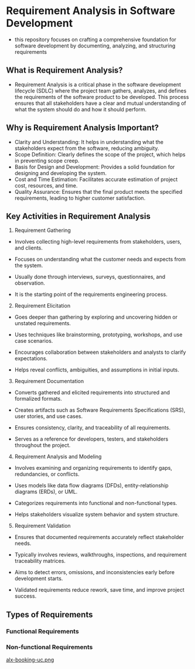 # Requirement Analysis in Software Development
- this repository focuses on crafting a comprehensive foundation for software development by documenting, analyzing, and structuring requirements

## What is Requirement Analysis?
- Requirement Analysis is a critical phase in the software development lifecycle (SDLC) where the project team gathers, analyzes, and defines the requirements of the software product to be developed. This process ensures that all stakeholders have a clear and mutual understanding of what the system should do and how it should perform.

## Why is Requirement Analysis Important?
- Clarity and Understanding: It helps in understanding what the stakeholders expect from the software, reducing ambiguity.
- Scope Definition: Clearly defines the scope of the project, which helps in preventing scope creep.
- Basis for Design and Development: Provides a solid foundation for designing and developing the system.
- Cost and Time Estimation: Facilitates accurate estimation of project cost, resources, and time.
- Quality Assurance: Ensures that the final product meets the specified requirements, leading to higher customer satisfaction.

## Key Activities in Requirement Analysis

1. Requirement Gathering

- Involves collecting high-level requirements from stakeholders, users, and clients.

- Focuses on understanding what the customer needs and expects from the system.

- Usually done through interviews, surveys, questionnaires, and observation.

- It is the starting point of the requirements engineering process.

2. Requirement Elicitation

- Goes deeper than gathering by exploring and uncovering hidden or unstated requirements.

- Uses techniques like brainstorming, prototyping, workshops, and use case scenarios.

- Encourages collaboration between stakeholders and analysts to clarify expectations.

- Helps reveal conflicts, ambiguities, and assumptions in initial inputs.

3. Requirement Documentation

- Converts gathered and elicited requirements into structured and formalized formats.

- Creates artifacts such as Software Requirements Specifications (SRS), user stories, and use cases.

- Ensures consistency, clarity, and traceability of all requirements.

- Serves as a reference for developers, testers, and stakeholders throughout the project.

4. Requirement Analysis and Modeling

- Involves examining and organizing requirements to identify gaps, redundancies, or conflicts.

- Uses models like data flow diagrams (DFDs), entity-relationship diagrams (ERDs), or UML.

- Categorizes requirements into functional and non-functional types.

- Helps stakeholders visualize system behavior and system structure.

5. Requirement Validation

- Ensures that documented requirements accurately reflect stakeholder needs.

- Typically involves reviews, walkthroughs, inspections, and requirement traceability matrices.

- Aims to detect errors, omissions, and inconsistencies early before development starts.

- Validated requirements reduce rework, save time, and improve project success.


## Types of Requirements
### Functional Requirements


### Non-functional Requirements



[alx-booking-uc.png](https://www.google.com/search?q=uc.png&sca_esv=56b3bbd1ec8b7e42&sxsrf=AE3TifOFDtBx9dH2ZXhP0Bv987Tq_S_7HQ%3A1751233307257&ei=G7NhaK-7D_6Uxc8PsoLFgQg&ved=0ahUKEwjvtMq5zJeOAxV-SvEDHTJBMYAQ4dUDCBA&uact=5&oq=uc.png&gs_lp=Egxnd3Mtd2l6LXNlcnAiBnVjLnBuZ0jFFlC8BVjyDHABeACQAQCYAQCgAQCqAQC4AQPIAQD4AQGYAgCgAgCYAwCIBgGSBwCgBwCyBwC4BwDCBwDIBwA&sclient=gws-wiz-serp#vhid=aT9XSE3f1OmmQM&vssid=_JbNhaIDLIbiL7NYP_bf2oAE_43)
